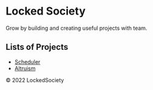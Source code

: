 # Locked Society

Grow by building and creating useful projects with team.

## Lists of Projects

- [Scheduler](https://lockedsociety.github.io/todo-app)
- [Altruism](https://lockedsociety.github.io/altruism)

&copy; 2022 LockedSociety
